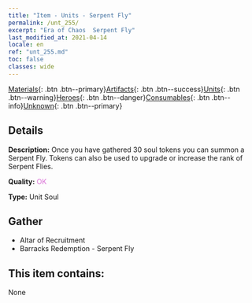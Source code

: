 ```yaml
---
title: "Item - Units - Serpent Fly"
permalink: /unt_255/
excerpt: "Era of Chaos  Serpent Fly"
last_modified_at: 2021-04-14
locale: en
ref: "unt_255.md"
toc: false
classes: wide
---
```

 [Materials](/Items/){: .btn .btn--primary}[Artifacts](/Items/Artifacts/){: .btn .btn--success}[Units](/Items/Units/){: .btn .btn--warning}[Heroes](/Items/Heroes/){: .btn .btn--danger}[Consumables](/Items/Consumables/){: .btn .btn--info}[Unknown](/Items/Unknown/){: .btn .btn--primary}

## Details
 **Description:** Once you have gathered 30 soul tokens you can summon a Serpent Fly. Tokens can also be used to upgrade or increase the rank of Serpent Flies.

 **Quality:** <span style="color: #DA70D6">OK</span>

 **Type:** Unit Soul

## Gather

*    Altar of Recruitment 
*    Barracks Redemption - Serpent Fly 

## This item contains:

  None

